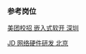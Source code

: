 ### 参考岗位

[美团校招 嵌入式软开 深圳](https://zhaopin.meituan.com/web/position/detail?jobUnionId=1423445678&highlightType=campus)

[JD 网络硬件研发 北京](https://campus.jd.com/#/details?id=4213)
